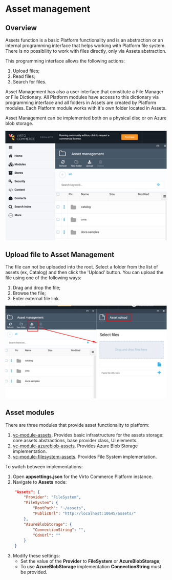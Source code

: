 # Asset management

## Overview

Assets function is a basic Platform functionality and is an abstraction or an internal programming interface that helps working with Platform file system. There is no possibility to work with files directly, only via Assets abstraction.

This programming interface allows the following actions:

1. Upload files;
2. Read files;
3. Search for files.

Asset Management has also a user interface that constitute a File Manager or File Dictionary. All Platform modules have access to this dictionary via programming interface and all folders in Assets are created by Platform modules.
Each Platform module works with it's own folder located in Assets.

Asset Management can be implemented both on a physical disc or on Azure blob storage.

![Assets](../media/screen-assets.png)

## Upload file to Asset Management

The file can not be uploaded into the root.
Select a folder from the list of assets (ex, Catalog) and then click the 'Upload' button.
You can upload the file using one of the following ways:

1. Drag and drop the file;
1. Browse the file;
1. Enter external file link.

![Upload file](../media/screen-upload-file.png)

## Asset modules

There are three modules that provide asset functionality to platform:

1. [vc-module-assets](https://github.com/VirtoCommerce/vc-module-assets). Provides basic infrastructure for the assets storage: core assets abstractions, base provider class, UI elements.
2. [vc-module-azureblob-assets](https://github.com/VirtoCommerce/vc-module-azureblob-assets). Provides Azure Blob Storage implementation.
3. [vc-module-filesystem-assets](https://github.com/VirtoCommerce/vc-module-filesystem-assets). Provides File System implementation.

To switch between implementations:
1. Open **appsettings.json** for the Virto Commerce Platform instance.
2. Navigate to **Assets** node:
```json
    "Assets": {
        "Provider": "FileSystem",
        "FileSystem": {
            "RootPath": "~/assets",
            "PublicUrl": "http://localhost:10645/assets/"
        },
        "AzureBlobStorage": {
            "ConnectionString": "",
            "CdnUrl": ""
        }
    }
```
3. Modify these settings:
    - Set the value of the **Provider** to **FileSystem** or **AzureBlobStorage**;
    - To use **AzureBlobStorage** implementation **ConnectionString** must be provided.
